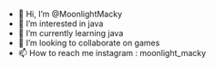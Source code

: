 - 👋 Hi, I’m @MoonlightMacky
- 👀 I’m interested in java
- 🌱 I’m currently learning java
- 💞️ I’m looking to collaborate on games
- 📫 How to reach me instagram : moonlight_macky

<!---
MoonlightMacky/MoonlightMacky is a ✨ special ✨ repository because its `README.md` (this file) appears on your GitHub profile.
You can click the Preview link to take a look at your changes.
--->
